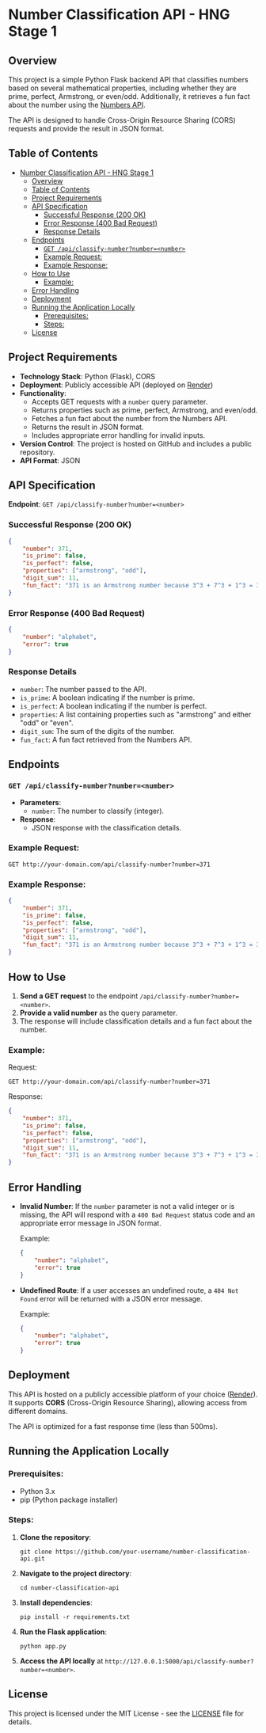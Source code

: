 # Number Classification API - HNG Stage 1

## Overview

This project is a simple Python Flask backend API that classifies numbers based on several mathematical properties, including whether they are prime, perfect, Armstrong, or even/odd. Additionally, it retrieves a fun fact about the number using the [Numbers API](http://numbersapi.com/#42).

The API is designed to handle Cross-Origin Resource Sharing (CORS) requests and provide the result in JSON format.

## Table of Contents

- [Number Classification API - HNG Stage 1](#number-classification-api---hng-stage-1)
  - [Overview](#overview)
  - [Table of Contents](#table-of-contents)
  - [Project Requirements](#project-requirements)
  - [API Specification](#api-specification)
    - [Successful Response (200 OK)](#successful-response-200-ok)
    - [Error Response (400 Bad Request)](#error-response-400-bad-request)
    - [Response Details](#response-details)
  - [Endpoints](#endpoints)
    - [`GET /api/classify-number?number=<number>`](#get-apiclassify-numbernumbernumber)
    - [Example Request:](#example-request)
    - [Example Response:](#example-response)
  - [How to Use](#how-to-use)
    - [Example:](#example)
  - [Error Handling](#error-handling)
  - [Deployment](#deployment)
  - [Running the Application Locally](#running-the-application-locally)
    - [Prerequisites:](#prerequisites)
    - [Steps:](#steps)
  - [License](#license)

## Project Requirements

- **Technology Stack**: Python (Flask), CORS
- **Deployment**: Publicly accessible API (deployed on [Render](https://ddf-hng-stage-0.onrender.com))
- **Functionality**:
  - Accepts GET requests with a `number` query parameter.
  - Returns properties such as prime, perfect, Armstrong, and even/odd.
  - Fetches a fun fact about the number from the Numbers API.
  - Returns the result in JSON format.
  - Includes appropriate error handling for invalid inputs.
- **Version Control**: The project is hosted on GitHub and includes a public repository.
- **API Format**: JSON

## API Specification

**Endpoint**: `GET /api/classify-number?number=<number>`

### Successful Response (200 OK)
```json
{
    "number": 371,
    "is_prime": false,
    "is_perfect": false,
    "properties": ["armstrong", "odd"],
    "digit_sum": 11,
    "fun_fact": "371 is an Armstrong number because 3^3 + 7^3 + 1^3 = 371"
}
```

### Error Response (400 Bad Request)
```json
{
    "number": "alphabet",
    "error": true
}
```

### Response Details

- `number`: The number passed to the API.
- `is_prime`: A boolean indicating if the number is prime.
- `is_perfect`: A boolean indicating if the number is perfect.
- `properties`: A list containing properties such as "armstrong" and either "odd" or "even".
- `digit_sum`: The sum of the digits of the number.
- `fun_fact`: A fun fact retrieved from the Numbers API.

## Endpoints

### `GET /api/classify-number?number=<number>`
- **Parameters**: 
  - `number`: The number to classify (integer).
- **Response**:
  - JSON response with the classification details.
  
### Example Request:
```
GET http://your-domain.com/api/classify-number?number=371
```

### Example Response:
```json
{
    "number": 371,
    "is_prime": false,
    "is_perfect": false,
    "properties": ["armstrong", "odd"],
    "digit_sum": 11,
    "fun_fact": "371 is an Armstrong number because 3^3 + 7^3 + 1^3 = 371"
}
```

## How to Use

1. **Send a GET request** to the endpoint `/api/classify-number?number=<number>`.
2. **Provide a valid number** as the query parameter.
3. The response will include classification details and a fun fact about the number.

### Example:

Request:
```
GET http://your-domain.com/api/classify-number?number=371
```

Response:
```json
{
    "number": 371,
    "is_prime": false,
    "is_perfect": false,
    "properties": ["armstrong", "odd"],
    "digit_sum": 11,
    "fun_fact": "371 is an Armstrong number because 3^3 + 7^3 + 1^3 = 371"
}
```

## Error Handling

- **Invalid Number**: If the `number` parameter is not a valid integer or is missing, the API will respond with a `400 Bad Request` status code and an appropriate error message in JSON format.
  
  Example:
  ```json
  {
      "number": "alphabet",
      "error": true
  }
  ```

- **Undefined Route**: If a user accesses an undefined route, a `404 Not Found` error will be returned with a JSON error message.
  
  Example:
  ```json
  {
      "number": "alphabet",
      "error": true
  }
  ```

## Deployment

This API is hosted on a publicly accessible platform of your choice ([Render](https://ddf-hng-stage-1.onrender.com)). It supports **CORS** (Cross-Origin Resource Sharing), allowing access from different domains.

The API is optimized for a fast response time (less than 500ms).

## Running the Application Locally

### Prerequisites:
- Python 3.x
- pip (Python package installer)

### Steps:

1. **Clone the repository**:
   ```
   git clone https://github.com/your-username/number-classification-api.git
   ```

2. **Navigate to the project directory**:
   ```
   cd number-classification-api
   ```

3. **Install dependencies**:
   ```
   pip install -r requirements.txt
   ```

4. **Run the Flask application**:
   ```
   python app.py
   ```

5. **Access the API locally** at `http://127.0.0.1:5000/api/classify-number?number=<number>`.

## License

This project is licensed under the MIT License - see the [LICENSE](LICENSE) file for details.
